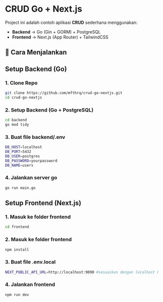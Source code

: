 # CRUD Go + Next.js

Project ini adalah contoh aplikasi **CRUD** sederhana menggunakan:
- **Backend** → Go (Gin + GORM) + PostgreSQL  
- **Frontend** → Next.js (App Router) + TailwindCSS  

## 🚀 Cara Menjalankan

## Setup Backend (Go)

### 1. Clone Repo
```bash
git clone https://github.com/mfthrq/crud-go-nextjs.git
cd crud-go-nextjs
```

### 2. Setup Backend (Go + PostgreSQL)
```bash
cd backend
go mod tidy
```

### 3. Buat file backend/.env
```bash
DB_HOST=localhost
DB_PORT=5432
DB_USER=postgres
DB_PASSWORD=yourpassword
DB_NAME=users
```
### 4. Jalankan server go
```bash
go run main.go
```

## Setup Frontend (Next.js)

### 1. Masuk ke folder frontend
```bash
cd frontend
```

### 2. Masuk ke folder frontend
```bash
npm install
```

### 3. Buat file .env.local
```bash
NEXT_PUBLIC_API_URL=http://localhost:9090 #sesuaikan dengan localhost kamu
```

### 4. Jalankan frontend
```bash
npm run dev
```


